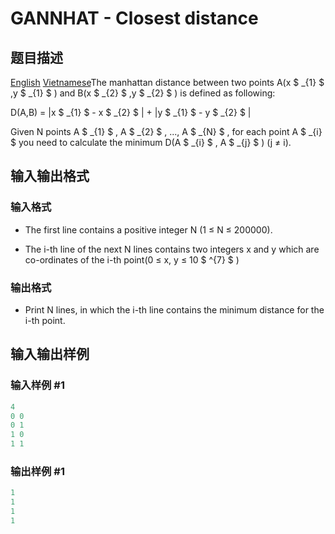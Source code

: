 # GANNHAT - Closest distance

## 题目描述

[English](/problems/GANNHAT/en/) [Vietnamese](/problems/GANNHAT/vn/)The manhattan distance between two points A(x $ _{1} $ ,y $ _{1} $ ) and B(x $ _{2} $ ,y $ _{2} $ ) is defined as following:

D(A,B) = |x $ _{1} $ - x $ _{2} $ | + |y $ _{1} $ - y $ _{2} $ |

Given N points A $ _{1} $ , A $ _{2} $ , ..., A $ _{N} $ , for each point A $ _{i} $ you need to calculate the minimum D(A $ _{i} $ , A $ _{j} $ ) (j ≠ i).

## 输入输出格式

### 输入格式

- The first line contains a positive integer N (1 ≤ N ≤ 200000).

- The i-th line of the next N lines contains two integers x and y which are co-ordinates of the i-th point(0 ≤ x, y ≤ 10 $ ^{7} $ )

### 输出格式

- Print N lines, in which the i-th line contains the minimum distance for the i-th point.

## 输入输出样例

### 输入样例 #1

```cpp
4
0 0
0 1
1 0
1 1
```


### 输出样例 #1

```cpp
1
1
1
1
```


